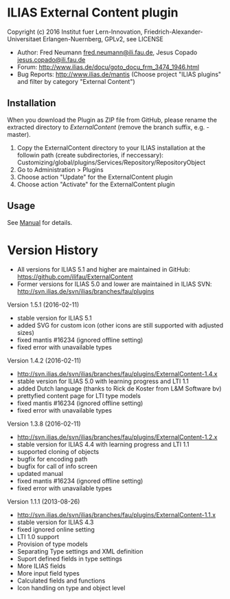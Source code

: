ILIAS External Content plugin
=============================

Copyright (c) 2016 Institut fuer Lern-Innovation, Friedrich-Alexander-Universitaet Erlangen-Nuernberg, GPLv2, see LICENSE

- Author:   Fred Neumann <fred.neumann@ili.fau.de>, Jesus Copado <jesus.copado@ili.fau.de>
- Forum: http://www.ilias.de/docu/goto_docu_frm_3474_1946.html
- Bug Reports: http://www.ilias.de/mantis (Choose project "ILIAS plugins" and filter by category "External Content")


Installation
------------

When you download the Plugin as ZIP file from GitHub, please rename the extracted directory to *ExternalContent*
(remove the branch suffix, e.g. -master).

1. Copy the ExternalContent directory to your ILIAS installation at the followin path
(create subdirectories, if neccessary): Customizing/global/plugins/Services/Repository/RepositoryObject
2. Go to Administration > Plugins
3. Choose action  "Update" for the ExternalContent plugin
4. Choose action  "Activate" for the ExternalContent plugin

Usage
-----

See [Manual](docs/Manual.pdf) for details.

Version History
===============

* All versions for ILIAS 5.1 and higher are maintained in GitHub: https://github.com/ilifau/ExternalContent
* Former versions for ILIAS 5.0 and lower are maintained in ILIAS SVN: http://svn.ilias.de/svn/ilias/branches/fau/plugins

Version 1.5.1 (2016-02-11)
* stable version for ILIAS 5.1
* added SVG for custom icon (other icons are still supported with adjusted sizes)
* fixed mantis #16234 (ignored offline setting)
* fixed error with unavailable types

Version 1.4.2 (2016-02-11)
* http://svn.ilias.de/svn/ilias/branches/fau/plugins/ExternalContent-1.4.x
* stable version for ILIAS 5.0 with learning progress and LTI 1.1
* added Dutch language (thanks to Rick de Koster from L&M Software bv)
* prettyfied content page for LTI type models
* fixed mantis #16234 (ignored offline setting)
* fixed error with unavailable types

Version 1.3.8 (2016-02-11)
* http://svn.ilias.de/svn/ilias/branches/fau/plugins/ExternalContent-1.2.x
* stable version for ILIAS 4.4 with learning progress and LTI 1.1
* supported cloning of objects
* bugfix for encoding path
* bugfix for call of info screen
* updated manual
* fixed mantis #16234 (ignored offline setting)
* fixed error with unavailable types

Version 1.1.1 (2013-08-26)
* http://svn.ilias.de/svn/ilias/branches/fau/plugins/ExternalContent-1.1.x
* stable version for ILIAS 4.3
* fixed ignored online setting
* LTI 1.0 support
* Provision of type models
* Separating Type settings and XML definition
* Suport defined fields in type settings
* More ILIAS fields
* More input field types
* Calculated fields and functions
* Icon handling on type and object level
